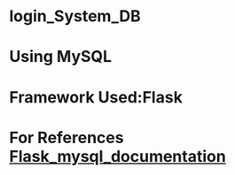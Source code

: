 # login_System_DB

# **Using MySQL**
# **Framework Used:Flask**
# **For References [Flask_mysql_documentation](https://flask-mysql.readthedocs.io/en/latest/)**

